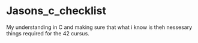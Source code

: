 # Jasons_c_checklist
My understanding in C and making sure that what i know is theh nessesary things required for the 42 cursus.
